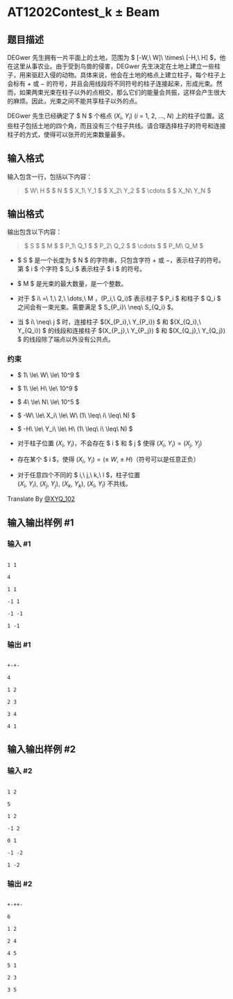 # AT1202Contest_k ± Beam

## 题目描述

DEGwer 先生拥有一片平面上的土地，范围为 $ [-W,\ W]\ \times\ [-H,\ H] $，他在这里从事农业。由于受到鸟兽的侵害，DEGwer 先生决定在土地上建立一些柱子，用来驱赶入侵的动物。具体来说，他会在土地的格点上建立柱子，每个柱子上会标有 $+$ 或 $-$ 的符号，并且会用线段将不同符号的柱子连接起来，形成光束。然而，如果两束光束在柱子以外的点相交，那么它们的能量会共振，这样会产生很大的麻烦。因此，光束之间不能共享柱子以外的点。

DEGwer 先生已经确定了 $ N $ 个格点 $(X_i,\ Y_i)\ (i\ =\ 1,\ 2,\ \dots,\ N)$ 上的柱子位置。这些柱子包括土地的四个角，而且没有三个柱子共线。请合理选择柱子的符号和连接柱子的方式，使得可以张开的光束数量最多。

## 输入格式

输入包含一行，包括以下内容：
> $ W\ H $ $ N $ $ X_1\ Y_1 $ $ X_2\ Y_2 $ $ \cdots $ $ X_N\ Y_N $

## 输出格式

输出包含以下内容：
> $ S $ $ M $ $ P_1\ Q_1 $ $ P_2\ Q_2 $ $ \cdots $ $ P_M\ Q_M $
- $ S $ 是一个长度为 $ N $ 的字符串，只包含字符 $+$ 或 $-$，表示柱子的符号。第 $ i $ 个字符 $ S_i $ 表示柱子 $ i $ 的符号。
- $ M $ 是光束的最大数量，是一个整数。
- 对于 $ i\ =\ 1,\ 2,\ \dots,\ M $，$(P_i,\ Q_i)$ 表示柱子 $ P_i $ 和柱子 $ Q_i $ 之间会有一束光束。需要满足 $ S_{P_i}\ \neq\ S_{Q_i} $。
- 当 $ i\ \neq\ j $ 时，连接柱子 $(X_{P_i},\ Y_{P_i}) $ 和 $(X_{Q_i},\ Y_{Q_i}) $ 的线段和连接柱子 $(X_{P_j},\ Y_{P_j}) $ 和 $(X_{Q_j},\ Y_{Q_j}) $ 的线段除了端点以外没有公共点。
### 约束
- $ 1\ \le\ W\ \le\ 10^9 $
- $ 1\ \le\ H\ \le\ 10^9 $
- $ 4\ \le\ N\ \le\ 10^5 $
- $ -W\ \le\ X_i\ \le\ W\ (1\ \leq\ i\ \leq\ N) $
- $ -H\ \le\ Y_i\ \le\ H\ (1\ \leq\ i\ \leq\ N) $
- 对于柱子位置 $(X_i,\ Y_i)$，不会存在 $ i $ 和 $ j $ 使得 $(X_i,\ Y_i) = (X_j,\ Y_j)$
- 存在某个 $ i $，使得 $(X_i,\ Y_i) = (\pm\ W,\ \pm\ H)$（符号可以是任意正负）
- 对于任意四个不同的 $ i,\ j,\ k,\ l $，柱子位置 $(X_i,\ Y_i),\ (X_j,\ Y_j),\ (X_k,\ Y_k),\ (X_l,\ Y_l)$ 不共线。

Translate By [@XYQ_102](https://www.luogu.com.cn/user/712337)

## 输入输出样例 #1

### 输入 #1

```
1 1
4
1 1
-1 1
-1 -1
1 -1
```

### 输出 #1

```
+-+-
4
1 2
2 3
3 4
4 1
```

## 输入输出样例 #2

### 输入 #2

```
1 2
5
1 2
-1 2
0 1
-1 -2
1 -2
```

### 输出 #2

```
+-++-
6
1 2
2 4
4 5
5 1
2 3
3 5
```